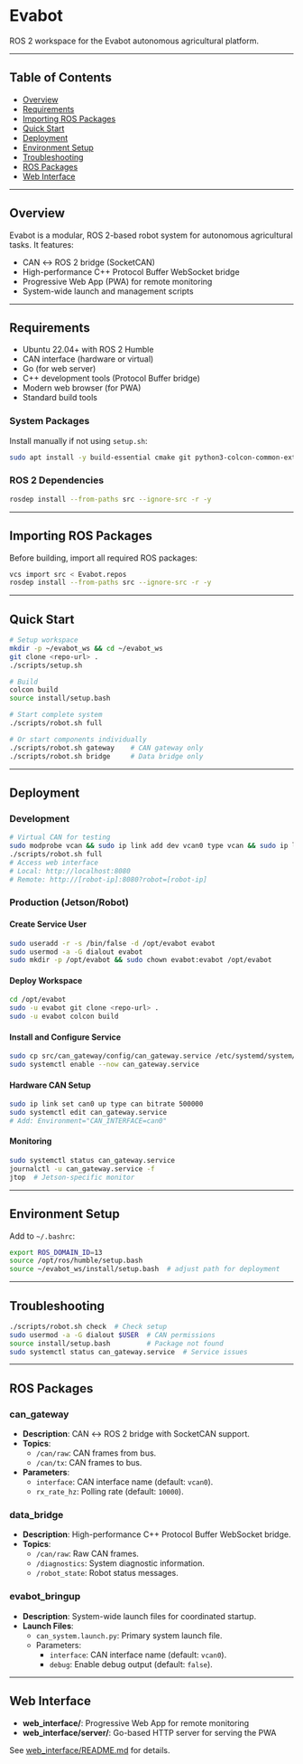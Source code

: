 # Evabot

ROS 2 workspace for the Evabot autonomous agricultural platform.

---

## Table of Contents
- [Overview](#overview)
- [Requirements](#requirements)
- [Importing ROS Packages](#importing-ros-packages)
- [Quick Start](#quick-start)
- [Deployment](#deployment)
- [Environment Setup](#environment-setup)
- [Troubleshooting](#troubleshooting)
- [ROS Packages](#ros-packages)
- [Web Interface](#web-interface)

---

## Overview
Evabot is a modular, ROS 2-based robot system for autonomous agricultural tasks. It features:
- CAN ↔ ROS 2 bridge (SocketCAN)
- High-performance C++ Protocol Buffer WebSocket bridge
- Progressive Web App (PWA) for remote monitoring
- System-wide launch and management scripts

---

## Requirements
- Ubuntu 22.04+ with ROS 2 Humble
- CAN interface (hardware or virtual)
- Go (for web server)
- C++ development tools (Protocol Buffer bridge)
- Modern web browser (for PWA)
- Standard build tools

### System Packages
Install manually if not using `setup.sh`:
```bash
sudo apt install -y build-essential cmake git python3-colcon-common-extensions can-utils
```

### ROS 2 Dependencies
```bash
rosdep install --from-paths src --ignore-src -r -y
```

---

## Importing ROS Packages
Before building, import all required ROS packages:
```bash
vcs import src < Evabot.repos
rosdep install --from-paths src --ignore-src -r -y
```

---

## Quick Start
```bash
# Setup workspace
mkdir -p ~/evabot_ws && cd ~/evabot_ws
git clone <repo-url> .
./scripts/setup.sh

# Build
colcon build
source install/setup.bash

# Start complete system
./scripts/robot.sh full

# Or start components individually
./scripts/robot.sh gateway    # CAN gateway only
./scripts/robot.sh bridge     # Data bridge only
```

---

## Deployment
### Development
```bash
# Virtual CAN for testing
sudo modprobe vcan && sudo ip link add dev vcan0 type vcan && sudo ip link set up vcan0
./scripts/robot.sh full
# Access web interface
# Local: http://localhost:8080
# Remote: http://[robot-ip]:8080?robot=[robot-ip]
```

### Production (Jetson/Robot)
#### Create Service User
```bash
sudo useradd -r -s /bin/false -d /opt/evabot evabot
sudo usermod -a -G dialout evabot
sudo mkdir -p /opt/evabot && sudo chown evabot:evabot /opt/evabot
```

#### Deploy Workspace
```bash
cd /opt/evabot
sudo -u evabot git clone <repo-url> .
sudo -u evabot colcon build
```

#### Install and Configure Service
```bash
sudo cp src/can_gateway/config/can_gateway.service /etc/systemd/system/
sudo systemctl enable --now can_gateway.service
```

#### Hardware CAN Setup
```bash
sudo ip link set can0 up type can bitrate 500000
sudo systemctl edit can_gateway.service
# Add: Environment="CAN_INTERFACE=can0"
```

#### Monitoring
```bash
sudo systemctl status can_gateway.service
journalctl -u can_gateway.service -f
jtop  # Jetson-specific monitor
```

---

## Environment Setup
Add to `~/.bashrc`:
```bash
export ROS_DOMAIN_ID=13
source /opt/ros/humble/setup.bash
source ~/evabot_ws/install/setup.bash  # adjust path for deployment
```

---

## Troubleshooting
```bash
./scripts/robot.sh check  # Check setup
sudo usermod -a -G dialout $USER  # CAN permissions
source install/setup.bash         # Package not found
sudo systemctl status can_gateway.service  # Service issues
```

---

## ROS Packages
### can_gateway
- **Description**: CAN ↔ ROS 2 bridge with SocketCAN support.
- **Topics**:
  - `/can/raw`: CAN frames from bus.
  - `/can/tx`: CAN frames to bus.
- **Parameters**:
  - `interface`: CAN interface name (default: `vcan0`).
  - `rx_rate_hz`: Polling rate (default: `10000`).

### data_bridge
- **Description**: High-performance C++ Protocol Buffer WebSocket bridge.
- **Topics**:
  - `/can/raw`: Raw CAN frames.
  - `/diagnostics`: System diagnostic information.
  - `/robot_state`: Robot status messages.

### evabot_bringup
- **Description**: System-wide launch files for coordinated startup.
- **Launch Files**:
  - `can_system.launch.py`: Primary system launch file.
  - Parameters:
    - `interface`: CAN interface name (default: `vcan0`).
    - `debug`: Enable debug output (default: `false`).

---

## Web Interface
- **web_interface/**: Progressive Web App for remote monitoring
- **web_interface/server/**: Go-based HTTP server for serving the PWA

See [web_interface/README.md](web_interface/README.md) for details.
